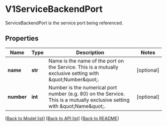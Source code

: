 # V1ServiceBackendPort

ServiceBackendPort is the service port being referenced.

## Properties
Name | Type | Description | Notes
------------ | ------------- | ------------- | -------------
**name** | **str** | Name is the name of the port on the Service. This is a mutually exclusive setting with \&quot;Number\&quot;. | [optional] 
**number** | **int** | Number is the numerical port number (e.g. 80) on the Service. This is a mutually exclusive setting with \&quot;Name\&quot;. | [optional] 

[[Back to Model list]](../README.md#documentation-for-models) [[Back to API list]](../README.md#documentation-for-api-endpoints) [[Back to README]](../README.md)


